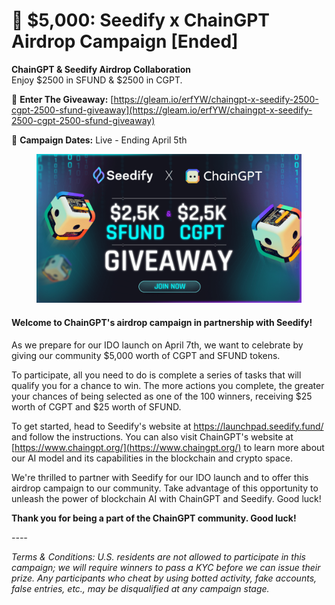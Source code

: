 # 🔴 $5,000: Seedify x ChainGPT Airdrop Campaign \[Ended]

**ChainGPT & Seedify Airdrop Collaboration**\
Enjoy $2500 in SFUND & $2500 in CGPT.

💫 **Enter The Giveaway:** [https://gleam.io/erfYW/chaingpt-x-seedify-2500-cgpt-2500-sfund-giveaway](https://gleam.io/erfYW/chaingpt-x-seedify-2500-cgpt-2500-sfund-giveaway)

📅 **Campaign Dates:** Live - Ending April 5th

<figure><img src="../../.gitbook/assets/image (1).png" alt=""><figcaption></figcaption></figure>

#### **Welcome to ChainGPT's airdrop campaign in partnership with Seedify!**&#x20;

As we prepare for our IDO launch on April 7th, we want to celebrate by giving our community $5,000 worth of CGPT and SFUND tokens.

To participate, all you need to do is complete a series of tasks that will qualify you for a chance to win. The more actions you complete, the greater your chances of being selected as one of the 100 winners, receiving $25 worth of CGPT and $25 worth of SFUND.

To get started, head to Seedify's website at https://launchpad.seedify.fund/ and follow the instructions. You can also visit ChainGPT's website at [https://www.chaingpt.org/](https://www.chaingpt.org/) to learn more about our AI model and its capabilities in the blockchain and crypto space.

We're thrilled to partner with Seedify for our IDO launch and to offer this airdrop campaign to our community. Take advantage of this opportunity to unleash the power of blockchain AI with ChainGPT and Seedify. Good luck!

**Thank you for being a part of the ChainGPT community. Good luck!**

_----_

_Terms & Conditions: U.S. residents are not allowed to participate in this campaign; we will require winners to pass a KYC before we can issue their prize. Any participants who cheat by using botted activity, fake accounts, false entries, etc., may be disqualified at any campaign stage._&#x20;
